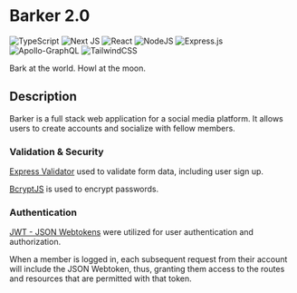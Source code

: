 # Barker 2.0

![TypeScript](https://img.shields.io/badge/typescript-%23007ACC.svg?style=for-the-badge&logo=typescript&logoColor=white) ![Next JS](https://img.shields.io/badge/Next-black?style=for-the-badge&logo=next.js&logoColor=white) ![React](https://img.shields.io/badge/react-%2320232a.svg?style=for-the-badge&logo=react&logoColor=%2361DAFB) ![NodeJS](https://img.shields.io/badge/node.js-6DA55F?style=for-the-badge&logo=node.js&logoColor=white) ![Express.js](https://img.shields.io/badge/express.js-%23404d59.svg?style=for-the-badge&logo=express&logoColor=%2361DAFB) ![Apollo-GraphQL](https://img.shields.io/badge/-ApolloGraphQL-311C87?style=for-the-badge&logo=apollo-graphql) ![TailwindCSS](https://img.shields.io/badge/tailwindcss-%2338B2AC.svg?style=for-the-badge&logo=tailwind-css&logoColor=white)

Bark at the world. Howl at the moon.

## Description

Barker is a full stack web application for a social media platform. It allows users to create accounts and socialize with fellow members.

### Validation & Security

[Express Validator](https://express-validator.github.io/docs/) used to validate form data, including user sign up.

[BcryptJS](https://www.npmjs.com/package/bcrypt) is used to encrypt passwords.

### Authentication

[JWT - JSON Webtokens](https://jwt.io/) were utilized for user authentication and authorization.

When a member is logged in, each subsequent request from their account will include the JSON Webtoken, thus, granting them access to the routes and resources that are permitted with that token.
